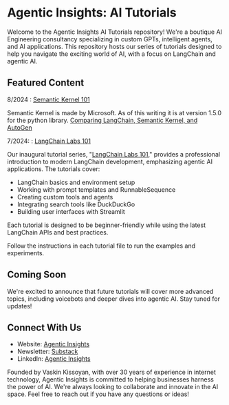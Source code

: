 # Agentic Insights: AI Tutorials

Welcome to the Agentic Insights AI Tutorials repository! We're a boutique AI Engineering consultancy specializing in custom GPTs, intelligent agents, and AI applications. This repository hosts our series of tutorials designed to help you navigate the exciting world of AI, with a focus on LangChain and agentic AI.

## Featured Content
8/2024  : [Semantic Kernel 101](https://github.com/Agentic-Insights/sk-python-labs)

Semantic Kernel is made by Microsoft. As of this writing it is at version 1.5.0 for the python library.
[Comparing LangChain, Semantic Kernel, and AutoGen](https://medium.com/data-science-at-microsoft/harnessing-the-power-of-large-language-models-a-comparative-overview-of-langchain-semantic-c21f5c19f93e)

7/2024: : [LangChain Labs 101](https://github.com/Agentic-Insights/langchain-labs)

Our inaugural tutorial series, "[LangChain Labs 101](https://github.com/Agentic-Insights/langchain-labs)," provides a professional introduction to modern LangChain development, emphasizing agentic AI applications. The tutorials cover:
- LangChain basics and environment setup
- Working with prompt templates and RunnableSequence
- Creating custom tools and agents
- Integrating search tools like DuckDuckGo
- Building user interfaces with Streamlit

Each tutorial is designed to be beginner-friendly while using the latest LangChain APIs and best practices.

Follow the instructions in each tutorial file to run the examples and experiments.

## Coming Soon

We're excited to announce that future tutorials will cover more advanced topics, including voicebots and deeper dives into agentic AI. Stay tuned for updates!

## Connect With Us

- Website: [Agentic Insights](https://agenticinsights.com)
- Newsletter: [Substack](https://agenticinsights.substack.com)
- LinkedIn: [Agentic Insights](https://www.linkedin.com/company/agentic-insights)

Founded by Vaskin Kissoyan, with over 30 years of experience in internet technology, Agentic Insights is committed to helping businesses harness the power of AI. We're always looking to collaborate and innovate in the AI space. Feel free to reach out if you have any questions or ideas!

